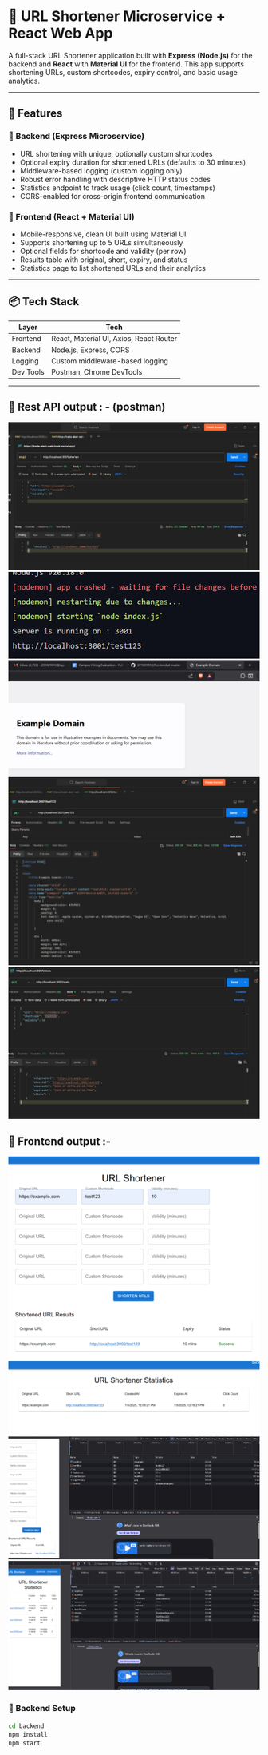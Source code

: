 # 🔗 URL Shortener Microservice + React Web App

A full-stack URL Shortener application built with **Express (Node.js)** for the backend and **React** with **Material UI** for the frontend. This app supports shortening URLs, custom shortcodes, expiry control, and basic usage analytics.

---

## 🧩 Features

### 🔧 Backend (Express Microservice)
- URL shortening with unique, optionally custom shortcodes
- Optional expiry duration for shortened URLs (defaults to 30 minutes)
- Middleware-based logging (custom logging only)
- Robust error handling with descriptive HTTP status codes
- Statistics endpoint to track usage (click count, timestamps)
- CORS-enabled for cross-origin frontend communication

### 🎨 Frontend (React + Material UI)
- Mobile-responsive, clean UI built using Material UI
- Supports shortening up to 5 URLs simultaneously
- Optional fields for shortcode and validity (per row)
- Results table with original, short, expiry, and status
- Statistics page to list shortened URLs and their analytics

---

## 📦 Tech Stack

| Layer     | Tech                                  |
|-----------|---------------------------------------|
| Frontend  | React, Material UI, Axios, React Router |
| Backend   | Node.js, Express, CORS                |
| Logging   | Custom middleware-based logging       |
| Dev Tools | Postman, Chrome DevTools              |

---

## 🚀 Rest API output : - (postman)
![alt text](<outputScreenshots/backend-api-postman-req-res/Screenshot 2025-07-05 111834.png>)
![alt text](<outputScreenshots/backend-api-postman-req-res/Screenshot 2025-07-05 112614.png>)
![alt text](<outputScreenshots/backend-api-postman-req-res/Screenshot 2025-07-05 112625.png>)
![alt text](<outputScreenshots/backend-api-postman-req-res/Screenshot 2025-07-05 112723.png>)
![alt text](<outputScreenshots/backend-api-postman-req-res/Screenshot 2025-07-05 113453.png>)
## 🚀 Frontend output  :-
![alt text](<outputScreenshots/frontend/Screenshot 2025-07-05 120627.png>)
![alt text](<outputScreenshots/frontend/Screenshot 2025-07-05 120646.png>)
![alt text](<outputScreenshots/frontend/Screenshot 2025-07-05 120903.png>)
![alt text](<outputScreenshots/frontend/Screenshot 2025-07-05 120919.png>)
### 🔧 Backend Setup
```bash
cd backend
npm install
npm start
